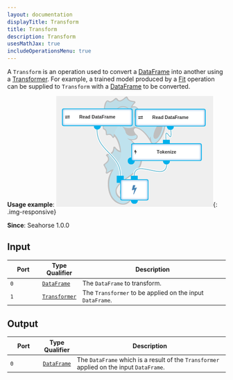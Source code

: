 ```yaml
---
layout: documentation
displayTitle: Transform
title: Transform
description: Transform
usesMathJax: true
includeOperationsMenu: true
---
```


A `Transform` is an operation used to convert a [DataFrame](../classes/dataframe.html) into another
using a [Transformer](../classes/transformer.html).
For example, a trained model produced by a [Fit](../operations/fit.html)
operation can be supplied to `Transform` with a [DataFrame](../classes/dataframe.html) to be converted.

**Usage example**:
![Transform example](../img/transformer_example.png){: .img-responsive}

**Since**: Seahorse 1.0.0

## Input

<table>
<thead>
<tr>
<th style="width:15%">Port</th>
<th style="width:15%">Type Qualifier</th>
<th style="width:70%">Description</th>
</tr>
</thead>
<tbody>
<tr>
<td><code>0</code></td>
<td><code><a href="../classes/dataframe.html">DataFrame</a></code></td>
<td>The <code>DataFrame</code> to transform.</td>
</tr>
<tr>
<td><code>1</code></td>
<td><code><a href="../classes/transformer.html">Transformer</a></code></td>
<td>The <code>Transformer</code> to be applied on the input <code>DataFrame</code>.</td>
</tr>
</tbody>
</table>

## Output

<table>
<thead>
<tr>
<th style="width:15%">Port</th>
<th style="width:15%">Type Qualifier</th>
<th style="width:70%">Description</th>
</tr>
</thead>
<tbody>
<tr>
<td><code>0</code></td>
<td><code><a href="../classes/dataframe.html">DataFrame</a></code></td>
<td>The <code>DataFrame</code> which is a result of the <code>Transformer</code> applied on the input <code>DataFrame</code>.</td>
</tr>
</tbody>
</table>
